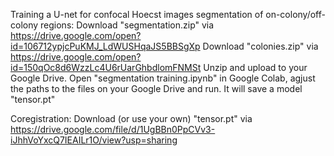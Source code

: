 Training a U-net for confocal Hoecst images segmentation of on-colony/off-colony regions:
  Download "segmentation.zip" via https://drive.google.com/open?id=106712ypjcPuKMJ_LdWUSHqaJS5BBSgXp
  Download "colonies.zip" via https://drive.google.com/open?id=150qOc8d6WzzLc4U6rUarGhbdlomFNMSt
  Unzip and upload to your Google Drive.
  Open "segmentation training.ipynb" in Google Colab, agjust the paths to the files on your Google Drive and run. It will       save a model "tensor.pt"

Coregistration:
  Download (or use your own) "tensor.pt" via https://drive.google.com/file/d/1UgBBn0PpCVv3-iJhhVoYxcQ7IEAILr1O/view?usp=sharing
